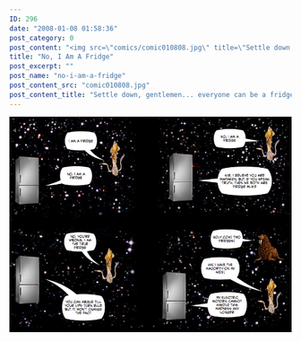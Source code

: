 ```yaml
---
ID: 296
date: "2008-01-08 01:58:36"
post_category: 0
post_content: "<img src=\"comics/comic010808.jpg\" title=\"Settle down, gentlemen... everyone can be a fridge\" />"
title: "No, I Am A Fridge"
post_excerpt: ""
post_name: "no-i-am-a-fridge"
post_content_src: "comic010808.jpg"
post_content_title: "Settle down, gentlemen... everyone can be a fridge"
---
```



[![Settle down, gentlemen... everyone can be a fridge](/comics-hi-res/comic010808.jpg)](/comics-hi-res/comic010808.jpg "Settle down, gentlemen... everyone can be a fridge")

